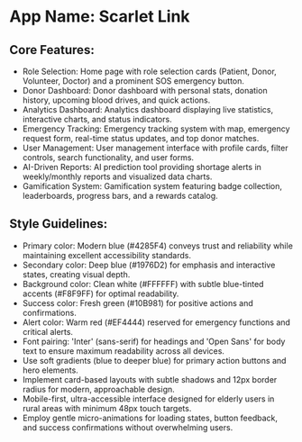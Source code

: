 # **App Name**: Scarlet Link

## Core Features:

- Role Selection: Home page with role selection cards (Patient, Donor, Volunteer, Doctor) and a prominent SOS emergency button.
- Donor Dashboard: Donor dashboard with personal stats, donation history, upcoming blood drives, and quick actions.
- Analytics Dashboard: Analytics dashboard displaying live statistics, interactive charts, and status indicators.
- Emergency Tracking: Emergency tracking system with map, emergency request form, real-time status updates, and top donor matches.
- User Management: User management interface with profile cards, filter controls, search functionality, and user forms.
- AI-Driven Reports: AI prediction tool providing shortage alerts in weekly/monthly reports and visualized data charts.
- Gamification System: Gamification system featuring badge collection, leaderboards, progress bars, and a rewards catalog.

## Style Guidelines:

- Primary color: Modern blue (#4285F4) conveys trust and reliability while maintaining excellent accessibility standards.
- Secondary color: Deep blue (#1976D2) for emphasis and interactive states, creating visual depth.
- Background color: Clean white (#FFFFFF) with subtle blue-tinted accents (#F8F9FF) for optimal readability.
- Success color: Fresh green (#10B981) for positive actions and confirmations.
- Alert color: Warm red (#EF4444) reserved for emergency functions and critical alerts.
- Font pairing: 'Inter' (sans-serif) for headings and 'Open Sans' for body text to ensure maximum readability across all devices.
- Use soft gradients (blue to deeper blue) for primary action buttons and hero elements.
- Implement card-based layouts with subtle shadows and 12px border radius for modern, approachable design.
- Mobile-first, ultra-accessible interface designed for elderly users in rural areas with minimum 48px touch targets.
- Employ gentle micro-animations for loading states, button feedback, and success confirmations without overwhelming users.